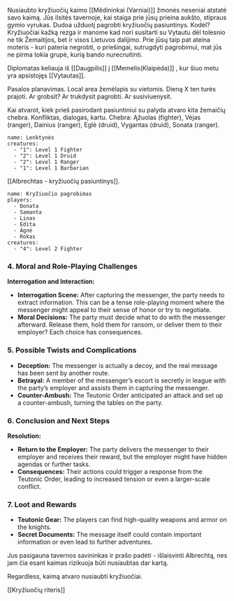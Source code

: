 Nusiaubto kryžiuočių kaimo [[Mẽdininkai (Varniai)]] žmonės neseniai atstatė savo kaimą. Jūs ilsitės tavernoje, kai staiga prie jūsų prieina aukšto, stipraus gymio vyrukas. Dudoa užduotį pagrobti kryžiuočių pasiuntinys. Kodėl? Kryžiuočiai kažką rezga ir manome kad nori susitarti su Vytautu dėl tolesnio ne tik Žemaitijos, bet ir visos Lietuvos dalijimo.
Prie jūsų taip pat ateina  moteris - kuri pateria negrobti, o priešingai, sutrugdyti pagrobimui, mat jūs ne pirma tokia grupė, kurią bando nurecruitinti.

Diplomatas keliauja iš [[Daugpilis]] į [[Memelis(Klaipėda)]] , kur šiuo metu yra apsistojęs [[Vytautas]]. 

Pasalos planavimas. Local area žemėlapis su vietomis. Dieną X ten turės prajoti.
Ar grobsit? Ar trukdysit pagrobti. Ar susiviuenysit.

Kai atvarot, kiek prieš pasirodant pasiuntiniui su palyda atvaro kita žemaičių chebra. Konfliktas, dialogas, kartu. Chebra: Ąžuolas (fighter), Vėjas (ranger), Dainius (ranger), Eglė (druid), Vygantas (druid), Sonata (ranger).

```encounter
name: Lenktynės
creatures:
  - "1": Level 1 Fighter
  - "2": Level 1 Druid
  - "2": Level 1 Ranger
  - "1": Level 1 Barbarian
```

[[Albrechtas - kryžiuočių pasiuntinys]]. 

```encounter
name: Kryžiuočio pagrobimas
players:
  - Donata
  - Samanta
  - Linas
  - Edita
  - Agnė
  - Rokas
creatures:
  - "4": Level 2 Fighter
```
### 4. Moral and Role-Playing Challenges

**Interrogation and Interaction:**

- **Interrogation Scene:** After capturing the messenger, the party needs to extract information. This can be a tense role-playing moment where the messenger might appeal to their sense of honor or try to negotiate.
- **Moral Decisions:** The party must decide what to do with the messenger afterward. Release them, hold them for ransom, or deliver them to their employer? Each choice has consequences.

### 5. Possible Twists and Complications

- **Deception:** The messenger is actually a decoy, and the real message has been sent by another route.
- **Betrayal:** A member of the messenger’s escort is secretly in league with the party’s employer and assists them in capturing the messenger.
- **Counter-Ambush:** The Teutonic Order anticipated an attack and set up a counter-ambush, turning the tables on the party.

### 6. Conclusion and Next Steps

**Resolution:**

- **Return to the Employer:** The party delivers the messenger to their employer and receives their reward, but the employer might have hidden agendas or further tasks.
- **Consequences:** Their actions could trigger a response from the Teutonic Order, leading to increased tension or even a larger-scale conflict.

### 7. Loot and Rewards

- **Teutonic Gear:** The players can find high-quality weapons and armor on the knights.
- **Secret Documents:** The message itself could contain important information or even lead to further adventures.



Jus pasigauna tavernos savininkas ir prašo padėti - išlaisvinti Albrechtą, nes jam čia esant kaimas rizikuoja būti nusiaubtas dar kartą.


Regardless, kaimą atvaro nusiaubti kryžiuočiai.

[[Kryžiuočių riteris]]














